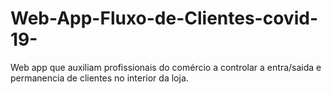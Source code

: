# Web-App-Fluxo-de-Clientes-covid-19-
Web app que auxiliam profissionais do comércio a controlar a entra/saida e permanencia de clientes no interior da loja.
